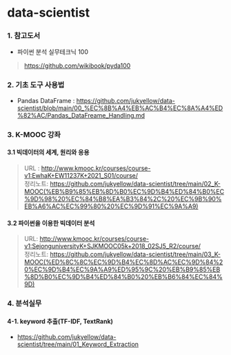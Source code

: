 # data-scientist

### 1. 참고도서
- 파이썬 분석 실무테크닉 100  
> https://github.com/wikibook/pyda100  


### 2. 기초 도구 사용법
- Pandas DataFrame : https://github.com/jukyellow/data-scientist/blob/main/00_%EC%8B%A4%EB%AC%B4%EC%8A%A4%ED%82%AC/Pandas_DataFreame_Handling.md  


### 3. K-MOOC 강좌
#### 3.1 빅데이터의 세계, 원리와 응용 
> URL : http://www.kmooc.kr/courses/course-v1:EwhaK+EW11237K+2021_S01/course/  
> 정리노트: https://github.com/jukyellow/data-scientist/tree/main/02_K-MOOC(%EB%B9%85%EB%8D%B0%EC%9D%B4%ED%84%B0%EC%9D%98%20%EC%84%B8%EA%B3%84%2C%20%EC%9B%90%EB%A6%AC%EC%99%80%20%EC%9D%91%EC%9A%A9)  

#### 3.2 파이썬을 이용한 빅데이터 분석
> URL: http://www.kmooc.kr/courses/course-v1:SejonguniversityK+SJKMOOC05k+2018_02SJ5_R2/course/  
> 정리노트: https://github.com/jukyellow/data-scientist/tree/main/03_K-MOOC(%ED%8C%8C%EC%9D%B4%EC%8D%AC%EC%9D%84%20%EC%9D%B4%EC%9A%A9%ED%95%9C%20%EB%B9%85%EB%8D%B0%EC%9D%B4%ED%84%B0%20%EB%B6%84%EC%84%9D)  


### 4. 분석실무
#### 4-1. keyword 추출(TF-IDF, TextRank)
- https://github.com/jukyellow/data-scientist/tree/main/01_Keyword_Extraction  



